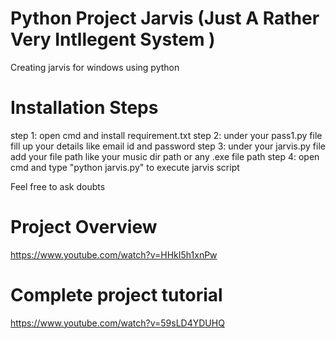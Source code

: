 # Python Project Jarvis (Just A Rather Very Intllegent System )

Creating jarvis for windows using python

Installation Steps
===================

step 1: open cmd and install requirement.txt
step 2: under your pass1.py file fill up your details like email id and password
step 3: under your jarvis.py file add your file path like your music dir path or any .exe file path
step 4: open cmd and type "python jarvis.py" to execute jarvis script

Feel free to ask doubts


Project Overview
=================
https://www.youtube.com/watch?v=HHkI5h1xnPw


Complete project tutorial 
==========================
https://www.youtube.com/watch?v=59sLD4YDUHQ
